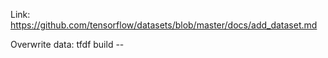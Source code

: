 Link: https://github.com/tensorflow/datasets/blob/master/docs/add_dataset.md

Overwrite data: tfdf build --
